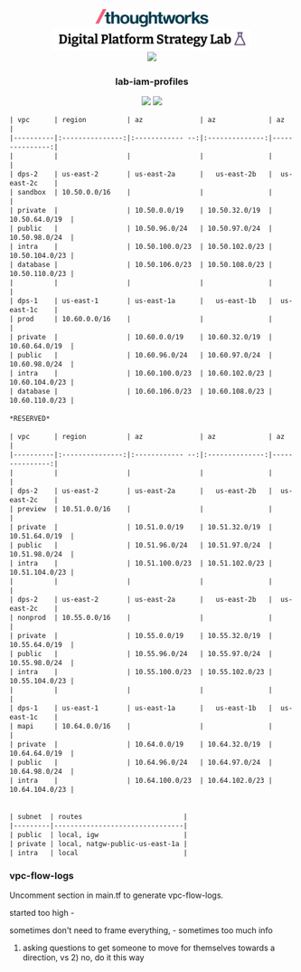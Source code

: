 <div align="center">
	<p>
		<img alt="Thoughtworks Logo" src="https://raw.githubusercontent.com/ThoughtWorks-DPS/static/master/thoughtworks_flamingo_wave.png?sanitize=true" width=200 />
    <br />
		<img alt="DPS Title" src="https://raw.githubusercontent.com/ThoughtWorks-DPS/static/master/dps_lab_title.png?sanitize=true" width=350/>
		<br />
		<a href="https://aws.amazon.com"><img src="https://img.shields.io/badge/-deployed-blank.svg?style=social&logo=amazon"></a>
		<br />
		<h3>lab-iam-profiles</h3>
		</a> <a href="https://app.circleci.com/pipelines/github/ThoughtWorks-DPS/lab-platform-vpc"><img src="https://circleci.com/gh/ThoughtWorks-DPS/lab-platform-vpc.svg?style=shield"></a>
		<a href="https://opensource.org/licenses/MIT"><img src="https://img.shields.io/github/license/ThoughtWorks-DPS/circleci-remote-docker"></a>
	</p>
</div>


```
| vpc      | region          | az              | az             | az             |
|----------|:---------------:|:------------ --:|:--------------:|---------------:|
|          |                 |                 |                |                |
| dps-2    | us-east-2       | us-east-2a      |   us-east-2b   |  us-east-2c    |
| sandbox  | 10.50.0.0/16    |                 |                |                |
| private  |                 | 10.50.0.0/19    | 10.50.32.0/19  | 10.50.64.0/19  |
| public   |                 | 10.50.96.0/24   | 10.50.97.0/24  | 10.50.98.0/24  |
| intra    |                 | 10.50.100.0/23  | 10.50.102.0/23 | 10.50.104.0/23 |
| database |                 | 10.50.106.0/23  | 10.50.108.0/23 | 10.50.110.0/23 |
|          |                 |                 |                |                |
| dps-1    | us-east-1       | us-east-1a      |   us-east-1b   |  us-east-1c    |
| prod     | 10.60.0.0/16    |                 |                |                |
| private  |                 | 10.60.0.0/19    | 10.60.32.0/19  | 10.60.64.0/19  |
| public   |                 | 10.60.96.0/24   | 10.60.97.0/24  | 10.60.98.0/24  |
| intra    |                 | 10.60.100.0/23  | 10.60.102.0/23 | 10.60.104.0/23 |
| database |                 | 10.60.106.0/23  | 10.60.108.0/23 | 10.60.110.0/23 |

*RESERVED*

| vpc      | region          | az              | az             | az             |
|----------|:---------------:|:------------ --:|:--------------:|---------------:|
|          |                 |                 |                |                |
| dps-2    | us-east-2       | us-east-2a      |   us-east-2b   |  us-east-2c    |
| preview  | 10.51.0.0/16    |                 |                |                |
| private  |                 | 10.51.0.0/19    | 10.51.32.0/19  | 10.51.64.0/19  |
| public   |                 | 10.51.96.0/24   | 10.51.97.0/24  | 10.51.98.0/24  |
| intra    |                 | 10.51.100.0/23  | 10.51.102.0/23 | 10.51.104.0/23 |
|          |                 |                 |                |                |
| dps-2    | us-east-2       | us-east-2a      |   us-east-2b   |  us-east-2c    |
| nonprod  | 10.55.0.0/16    |                 |                |                |
| private  |                 | 10.55.0.0/19    | 10.55.32.0/19  | 10.55.64.0/19  |
| public   |                 | 10.55.96.0/24   | 10.55.97.0/24  | 10.55.98.0/24  |
| intra    |                 | 10.55.100.0/23  | 10.55.102.0/23 | 10.55.104.0/23 |
|          |                 |                 |                |                |
| dps-1    | us-east-1       | us-east-1a      |   us-east-1b   |  us-east-1c    |
| mapi     | 10.64.0.0/16    |                 |                |                |
| private  |                 | 10.64.0.0/19    | 10.64.32.0/19  | 10.64.64.0/19  |
| public   |                 | 10.64.96.0/24   | 10.64.97.0/24  | 10.64.98.0/24  |
| intra    |                 | 10.64.100.0/23  | 10.64.102.0/23 | 10.64.104.0/23 |


| subnet  | routes                         |
|---------|--------------------------------|
| public  | local, igw                     |
| private | local, natgw-public-us-east-1a |
| intra   | local                          |
```

### vpc-flow-logs

Uncomment section in main.tf to generate vpc-flow-logs.  


started too high - 

sometimes don't need to frame everything, - sometimes too much info

1) asking questions to get someone to move for themselves towards a direction, vs 2) no, do it this way

